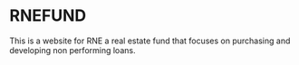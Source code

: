 # RNEFUND
This is a website for RNE a real estate fund that focuses on purchasing and developing non performing loans.
